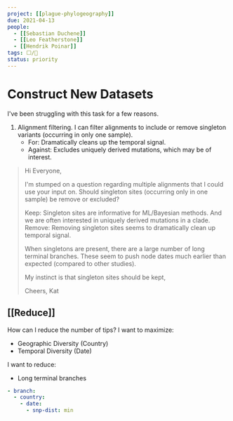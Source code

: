 ```yaml
---
project: [[plague-phylogeography]]
due: 2021-04-13
people:
  - [[Sebastian Duchene]]
  - [[Leo Featherstone]]
  - [[Hendrik Poinar]]
tags: ⬜/🧨 
status: priority
---
```


# Construct New Datasets

I've been struggling with this task for a few reasons.

1. Alignment filtering. I can filter alignments to include or remove singleton variants (occurring in only one sample).
	- For: Dramatically cleans up the temporal signal.
	- Against: Excludes uniquely derived mutations, which may be of interest.

> Hi Everyone,
>
>I'm stumped on a question regarding multiple alignments that I could use your input on. Should singleton sites (occurring only in one sample) be remove or excluded? 
>
>  Keep: Singleton sites are informative for ML/Bayesian methods. And we are often interested in uniquely derived mutations in a clade.
>  Remove: Removing singleton sites seems to dramatically clean up temporal signal. 
>  
>  When singletons are present, there are a large number of long terminal branches. These seem to push node dates much earlier than expected (compared to other studies).
>
> My instinct is that singleton sites should be kept, 
>
> Cheers,
> Kat

## [[Reduce]]

How can I reduce the number of tips? I want to maximize:
- Geographic Diversity (Country)
- Temporal Diversity (Date)

I want to reduce:
- Long terminal branches

```yaml
- branch:
  - country:
    - date:
	  - snp-dist: min
```
